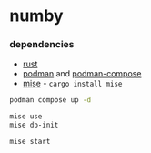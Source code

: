 # numby

### dependencies

- [rust](https://www.rust-lang.org/)
- [podman](https://podman.io/) and [podman-compose](https://github.com/containers/podman-compose)
- [mise](https://mise.jdx.dev/) - `cargo install mise`

```bash
podman compose up -d

mise use
mise db-init

mise start
```

